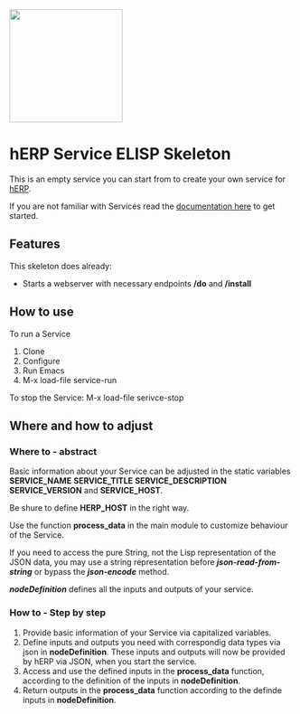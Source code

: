 <img src="https://herp.app/herp-logo.svg" width="200">

# hERP Service ELISP Skeleton

This is an empty service you can start from to create your own service for [hERP](https://herp.app). 

If you are not familiar with Services read the [documentation here](https://herp.app/docs/services/hello-world-service/) to get started.

## Features

This skeleton does already:

* Starts a webserver with necessary endpoints **/do** and **/install**

## How to use

To run a Service
1. Clone
2. Configure
3. Run Emacs
4. M-x load-file
   service-run

To stop the Service: 
	M-x load-file
	serivce-stop

## Where and how to adjust

### Where to - abstract
Basic information about your Service can be adjusted in the static variables **SERVICE_NAME** **SERVICE_TITLE** **SERVICE_DESCRIPTION** **SERVICE_VERSION** and **SERVICE_HOST**. 

Be shure to define **HERP_HOST** in the right way.

Use the function **process_data** in the main module to customize behaviour of the Service.

If you need to access the pure String, not the Lisp representation of the JSON data, you may use a string representation before ***json-read-from-string*** or bypass the ***json-encode*** method.

***nodeDefinition*** defines all the inputs and outputs of your service. 
### How to - Step by step
1. Provide basic information of your Service via capitalized variables.
2. Define inputs and outputs you need with correspondig data types via json in **nodeDefinition**.
These inputs and outputs will now be provided by hERP via JSON, when you start the service.
3. Access and use the defined inputs in the **process_data** function, according to the definition of the inputs in **nodeDefinition**. 
4. Return outputs in the **process_data** function according to the definde inputs in **nodeDefinition**.
